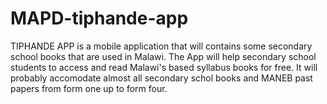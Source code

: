 # MAPD-tiphande-app
TIPHANDE APP
is a mobile application that will contains some secondary school books that are used in Malawi.
The App will help secondary school students to access and read Malawi's based syllabus books for free.
It will probably accomodate almost all secondary schol books and MANEB past papers from form one up to form four.
